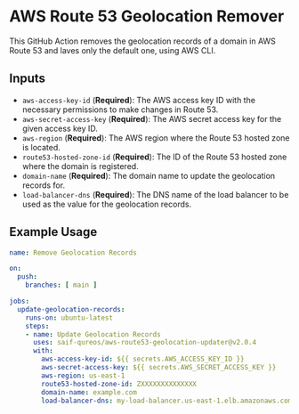 # AWS Route 53 Geolocation Remover

This GitHub Action removes the geolocation records of a domain in AWS Route 53 and laves only the default one, using AWS CLI.
## Inputs

- `aws-access-key-id` (**Required**): The AWS access key ID with the necessary permissions to make changes in Route 53.
- `aws-secret-access-key` (**Required**): The AWS secret access key for the given access key ID.
- `aws-region` (**Required**): The AWS region where the Route 53 hosted zone is located.
- `route53-hosted-zone-id` (**Required**): The ID of the Route 53 hosted zone where the domain is registered.
- `domain-name` (**Required**): The domain name to update the geolocation records for.
- `load-balancer-dns` (**Required**): The DNS name of the load balancer to be used as the value for the geolocation records.


## Example Usage

```yaml
name: Remove Geolocation Records

on:
  push:
    branches: [ main ]

jobs:
  update-geolocation-records:
    runs-on: ubuntu-latest
    steps:
    - name: Update Geolocation Records
      uses: saif-qureos/aws-route53-geolocation-updater@v2.0.4
      with:
        aws-access-key-id: ${{ secrets.AWS_ACCESS_KEY_ID }}
        aws-secret-access-key: ${{ secrets.AWS_SECRET_ACCESS_KEY }}
        aws-region: us-east-1
        route53-hosted-zone-id: ZXXXXXXXXXXXXXX
        domain-name: example.com
        load-balancer-dns: my-load-balancer.us-east-1.elb.amazonaws.com
